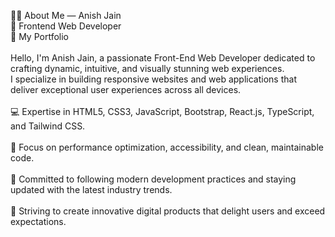 👨‍💻 About Me — Anish Jain<br>
🚀 Frontend Web Developer<br>
🔗 My Portfolio<br>
<br>
Hello, I'm Anish Jain, a passionate Front-End Web Developer dedicated to crafting dynamic, intuitive, and visually stunning web experiences.<br>
I specialize in building responsive websites and web applications that deliver exceptional user experiences across all devices.<br>
<br>
💻 Expertise in HTML5, CSS3, JavaScript, Bootstrap, React.js, TypeScript, and Tailwind CSS.<br>
<br>
🚀 Focus on performance optimization, accessibility, and clean, maintainable code.<br>
<br>
🌟 Committed to following modern development practices and staying updated with the latest industry trends.<br>
<br>
🎯 Striving to create innovative digital products that delight users and exceed expectations.<br>
